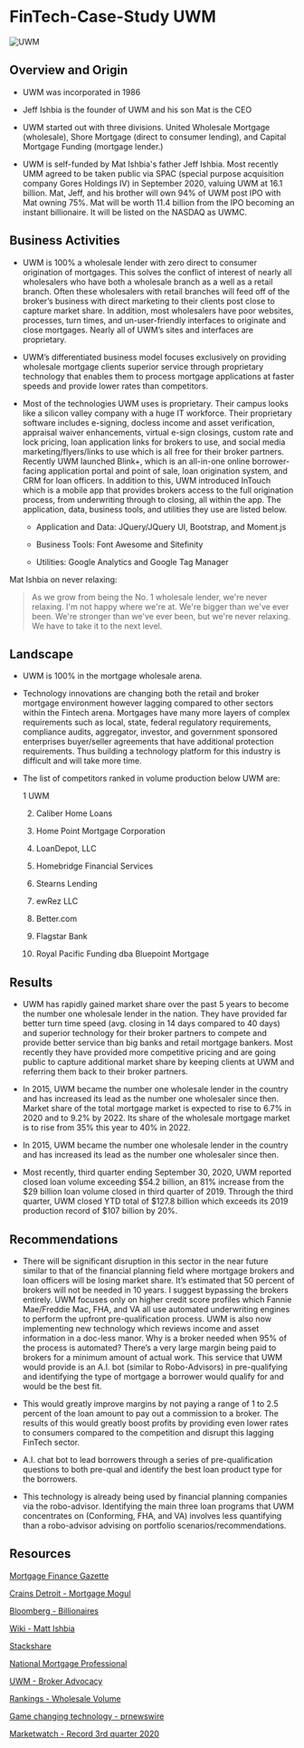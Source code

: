 # FinTech-Case-Study UWM
![UWM](https://www.housingwire.com/wp-content/uploads/2020/09/UWM-1.jpg)

## Overview and Origin

* UWM was incorporated in 1986

* Jeff Ishbia is the founder of UWM and his son Mat is the CEO

* UWM started out with three divisions.  United Wholesale Mortgage (wholesale), Shore Mortgage (direct to consumer lending), and Capital Mortgage Funding (mortgage lender.)

* UWM is self-funded by Mat Ishbia's father Jeff Ishbia. Most recently UMM agreed to be taken public via SPAC (special purpose acquisition company Gores Holdings IV) in September 2020, valuing UWM at 16.1 billion.  Mat, Jeff, and his brother will own 94% of UWM post IPO with Mat owning 75%.  Mat will be worth 11.4 billion from the IPO becoming an instant billionaire.  It will be listed on the NASDAQ as UWMC.  


## Business Activities

* UWM is 100% a wholesale lender with zero direct to consumer origination of mortgages.  This solves the conflict of interest of nearly all wholesalers who have both a wholesale branch as a well as a retail branch.  Often these wholesalers with retail branches will feed off of the broker’s business with direct marketing to their clients post close to capture market share.  In addition, most wholesalers have poor websites, processes, turn times, and un-user-friendly interfaces to originate and close mortgages.  Nearly all of UWM’s sites and interfaces are proprietary.   

* UWM’s differentiated business model focuses exclusively on providing wholesale mortgage clients superior service through proprietary technology that enables them to process mortgage applications at faster speeds and provide lower rates than competitors.

* Most of the technologies UWM uses is proprietary.  Their campus looks like a silicon valley company with a huge IT workforce.  Their proprietary software includes e-signing, docless income and asset verification, appraisal waiver enhancements, virtual e-sign closings, custom rate and lock pricing, loan application links for brokers to use, and social media marketing/flyers/links to use which is all free for their broker partners.  Recently UWM launched Blink+, which is an all-in-one online borrower-facing application portal and point of sale, loan origination system, and CRM for loan officers.  In addition to this, UWM introduced InTouch which is a mobile app that provides brokers access to the full origination process, from underwriting through to closing, all within the app.  The application, data, business tools, and utilities they use are listed below.  

    * Application and Data:  JQuery/JQuery UI, Bootstrap, and Moment.js

    * Business Tools:  Font Awesome and Sitefinity

    * Utilities:  Google Analytics and Google Tag Manager

Mat Ishbia on never relaxing:

> As we grow from being the No. 1 wholesale lender, we're never relaxing.  I'm not happy where we're at.  We're bigger than we've ever been.  We're stronger than we've ever been, but we're never relaxing.  We have to take it to the next level.  


## Landscape

* UWM is 100% in the mortgage wholesale arena. 

* Technology innovations are changing both the retail and broker mortgage environment however lagging compared to other sectors within the Fintech arena.  Mortgages have many more layers of complex requirements such as local, state, federal regulatory requirements, compliance audits, aggregator, investor, and government sponsored enterprises buyer/seller agreements that have additional protection requirements.   Thus building a technology platform for this industry is difficult and will take more time. 

* The list of competitors ranked in volume production below UWM are:  

    1 UWM 

    2.  Caliber Home Loans

    3.  Home Point Mortgage Corporation

    4.  LoanDepot, LLC

    5.  Homebridge Financial Services

    6.  Stearns Lending

    7.  ewRez LLC

    8.  Better.com

    9.  Flagstar Bank

    10.  Royal Pacific Funding dba Bluepoint Mortgage


## Results

* UWM has rapidly gained market share over the past 5 years to become the number one wholesale lender in the nation.  They have provided far better turn time speed (avg. closing in 14 days compared to 40 days) and superior technology for their broker partners to compete and provide better service than big banks and retail mortgage bankers.  Most recently they have provided more competitive pricing and are going public to capture additional market share by keeping clients at UWM and referring them back to their broker partners.  

* In 2015, UWM became the number one wholesale lender in the country and has increased its lead as the number one wholesaler since then.  Market share of the total mortgage market is expected to rise to 6.7% in 2020 and to 9.2% by 2022.  Its share of the wholesale mortgage market is to rise from 35% this year to 40% in 2022.  

* In 2015, UWM became the number one wholesale lender in the country and has increased its lead as the number one wholesaler since then.  

* Most recently, third quarter ending September 30, 2020, UWM reported closed loan volume exceeding $54.2 billion, an 81% increase from the $29 billion loan volume closed in third quarter of 2019.  Through the third quarter, UWM closed YTD total of $127.8 billion which exceeds its 2019 production record of $107 billion by 20%.  


## Recommendations

* There will be significant disruption in this sector in the near future similar to that of the financial planning field where mortgage brokers and loan officers will be losing market share.  It’s estimated that 50 percent of brokers will not be needed in 10 years.  I suggest bypassing the brokers entirely. UWM focuses only on higher credit score profiles which Fannie Mae/Freddie Mac, FHA, and VA all use automated underwriting engines to perform the upfront pre-qualification process.  UWM is also now implementing new technology which reviews income and asset information in a doc-less manor.  Why is a broker needed when 95% of the process is automated?  There’s a very large margin being paid to brokers for a minimum amount of actual work.  This service that UWM would provide is an A.I. bot (similar to Robo-Advisors) in pre-qualifying and identifying the type of mortgage a borrower would qualify for and would be the best fit.   

* This would greatly improve margins by not paying a range of 1 to 2.5 percent of the loan amount to pay out a commission to a broker.  The results of this would greatly boost profits by providing even lower rates to consumers compared to the competition and disrupt this lagging FinTech sector.  

* A.I. chat bot to lead borrowers through a series of pre-qualification questions to both pre-qual and identify the best loan product type for the borrowers. 			  

* This technology is already being used by financial planning companies via the robo-advisor.  Identifying the main three loan programs that UWM concentrates on (Conforming, FHA, and VA) involves less quantifying than a robo-advisor advising on portfolio scenarios/recommendations.


## Resources

[Mortgage Finance Gazette](https://www.mortgagefinancegazette.com/lending-news/broker-mortgage-market-share-drop-50-next-decade-12-02-2020/)

[Crains Detroit - Mortgage Mogul](https://www.crainsdetroit.com/article/20180304/news/654431/building-a-behemoth-detroits-other-mortgage-mogul)

[Bloomberg - Billionaires](https://www.bloomberg.com/billionaires/profiles/mat-ishbia/#:~:text=Net%20Worth%20Summary,-Cash&text=He's%20the%20president%20and%20chief,valuing%20UWM%20at%20%2416.1%20billion.)

[Wiki - Matt Ishbia](https://wikitia.com/wiki/Mat_Ishbia)

[Stackshare](https://stackshare.io/united-wholesale-mortgage/uwm-com)

[National Mortgage Professional](https://nationalmortgageprofessional.com/news/75909/survival-wholesale-correspondent-lending)

[UWM - Broker Advocacy](https://www.uwm.com/broker-advocacy)

[Rankings - Wholesale Volume](https://www.scotsmanguide.com/rankings/top-mortgage-lenders/2019/top-wholesale-volume)

[Game changing technology - prnewswire](https://www.prnewswire.com/news-releases/game-changing-technology-earns-united-wholesale-mortgage-a-spot-on-the-housingwire-2016-hw-tech100-list-300231294.html)

[Marketwatch - Record 3rd quarter 2020](https://www.marketwatch.com/press-release/united-wholesale-mortgage-announces-record-third-quarter-2020-results-145-billion-net-income-2020-10-13)




